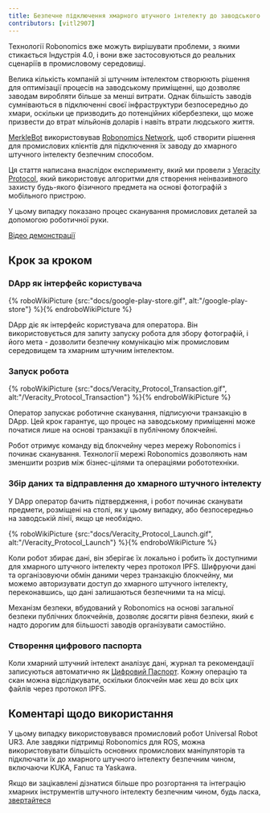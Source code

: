 ```yaml
---
title: Безпечне підключення хмарного штучного інтелекту до заводського приміщення
contributors: [vitl2907]
---
```


Технології Robonomics вже можуть вирішувати проблеми, з якими стикається Індустрія 4.0, і вони вже застосовуються до реальних сценаріїв в промисловому середовищі.

Велика кількість компаній зі штучним інтелектом створюють рішення для оптимізації процесів на заводському приміщенні, що дозволяє заводам виробляти більше за менші витрати. Однак більшість заводів сумніваються в підключенні своєї інфраструктури безпосередньо до хмари, оскільки це призводить до потенційних кібербезпеки, що може призвести до втрат мільйонів доларів і навіть втрати людського життя.

[MerkleBot](https://merklebot.com) використовував [Robonomics Network](https://robonomics.network), щоб створити рішення для промислових клієнтів для підключення їх заводу до хмарного штучного інтелекту безпечним способом.

Ця стаття написана внаслідок експерименту, який ми провели з [Veracity Protocol](https://www.veracityprotocol.org/), який використовує алгоритми для створення неінвазивного захисту будь-якого фізичного предмета на основі фотографій з мобільного пристрою.

У цьому випадку показано процес сканування промислових деталей за допомогою роботичної руки.

[Відео демонстрації](https://youtu.be/8AL70LFVX5w)

## Крок за кроком

### DApp як інтерфейс користувача

{% roboWikiPicture {src:"docs/google-play-store.gif", alt:"/google-play-store"} %}{% endroboWikiPicture %}

DApp діє як інтерфейс користувача для оператора. Він використовується для запиту запуску робота для збору фотографій, і його мета - дозволити безпечну комунікацію між промисловим середовищем та хмарним штучним інтелектом.

### Запуск робота

{% roboWikiPicture {src:"docs/Veracity_Protocol_Transaction.gif", alt:"/Veracity_Protocol_Transaction"} %}{% endroboWikiPicture %}

Оператор запускає роботичне сканування, підписуючи транзакцію в DApp. Цей крок гарантує, що процес на заводському приміщенні може початися лише на основі транзакції в публічному блокчейні.

Робот отримує команду від блокчейну через мережу Robonomics і починає сканування. Технології мережі Robonomics дозволяють нам зменшити розрив між бізнес-цілями та операціями робототехніки.

### Збір даних та відправлення до хмарного штучного інтелекту

У DApp оператор бачить підтвердження, і робот починає сканувати предмети, розміщені на столі, як у цьому випадку, або безпосередньо на заводській лінії, якщо це необхідно.

{% roboWikiPicture {src:"docs/Veracity_Protocol_Launch.gif", alt:"/Veracity_Protocol_Launch"} %}{% endroboWikiPicture %}

Коли робот збирає дані, він зберігає їх локально і робить їх доступними для хмарного штучного інтелекту через протокол IPFS. Шифруючи дані та організовуючи обмін даними через транзакцію блокчейну, ми можемо авторизувати доступ до хмарного штучного інтелекту, переконавшись, що дані залишаються безпечними та на місці.

Механізм безпеки, вбудований у Robonomics на основі загальної безпеки публічних блокчейнів, дозволяє досягти рівня безпеки, який є надто дорогим для більшості заводів організувати самостійно.

### Створення цифрового паспорта

Коли хмарний штучний інтелект аналізує дані, журнал та рекомендації записуються автоматично як [Цифровий Паспорт](https://wiki.robonomics.network/docs/create-digital-identity-run-by-ethereum/). Кожну операцію та скан можна відслідкувати, оскільки блокчейн має хеш до всіх цих файлів через протокол IPFS.

## Коментарі щодо використання

У цьому випадку використовувався промисловий робот Universal Robot UR3. Але завдяки підтримці Robonomics для ROS, можна використовувати більшість основних промислових маніпуляторів та підключати їх до хмарного штучного інтелекту безпечним чином, включаючи KUKA, Fanuc та Yaskawa.

Якщо ви зацікавлені дізнатися більше про розгортання та інтеграцію хмарних інструментів штучного інтелекту безпечним чином, будь ласка, [звертайтеся](mailto:v@merklebot.com)